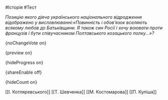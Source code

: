 #Історія #Тест

*Позицію якого діяча українського національного відродження відображено у висловлюванні:«Повинність  і обов’язок вселяють всякому любов до Батьківщини. Я також син Росії і  хочу воювати проти французів і бути співучасником Полтавського  козацького полку...»?*

{noChangeVote on}

{preview on}

{hideProgress on}

{shareEnable off}

{hideCount on}

[[І. Котляревського]]
[[Т. Шевченка]]
[[М. Костомарова]]
[[П. Куліша]]
